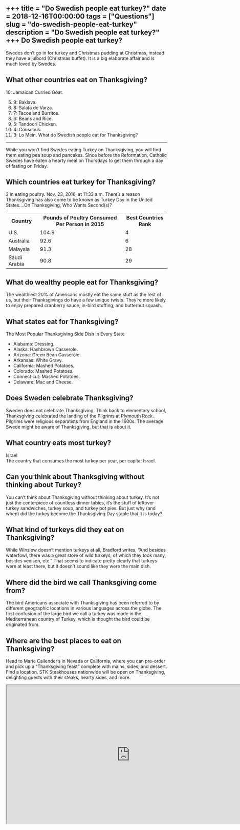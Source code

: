 +++
title = "Do Swedish people eat turkey?"
date = 2018-12-16T00:00:00
tags = ["Questions"]
slug = "do-swedish-people-eat-turkey"
description = "Do Swedish people eat turkey?"
+++
Do Swedish people eat turkey?
-----------------------------

Swedes don’t go in for turkey and Christmas pudding at Christmas, instead they have a julbord (Christmas buffet). It is a big elaborate affair and is much loved by Swedes.

What other countries eat on Thanksgiving?
-----------------------------------------

10: Jamaican Curried Goat.

5. 9: Baklava.
6. 8: Salata de Varza.
7. 7: Tacos and Burritos.
8. 6: Beans and Rice.
9. 5: Tandoori Chicken.
10. 4: Couscous.
11. 3: Lo Mein.
What do Swedish people eat for Thanksgiving?
--------------------------------------------

While you won’t find Swedes eating Turkey on Thanksgiving, you will find them eating pea soup and pancakes. Since before the Reformation, Catholic Swedes have eaten a hearty meal on Thursdays to get them through a day of fasting on Friday.

Which countries eat turkey for Thanksgiving?
--------------------------------------------

2 in eating poultry. Nov. 23, 2016, at 11:33 a.m. There’s a reason Thanksgiving has also come to be known as Turkey Day in the United States….On Thanksgiving, Who Wants Second(s)?

<table><tr><th>Country</th><th>Pounds of Poultry Consumed Per Person in 2015</th><th>Best Countries Rank</th></tr><tr><td>U.S.</td><td>104.9</td><td>4</td></tr><tr><td>Australia</td><td>92.6</td><td>6</td></tr><tr><td>Malaysia</td><td>91.3</td><td>28</td></tr><tr><td>Saudi Arabia</td><td>90.8</td><td>29</td></tr></table>

What do wealthy people eat for Thanksgiving?
--------------------------------------------

The wealthiest 20% of Americans mostly eat the same stuff as the rest of us, but their Thanksgivings do have a few unique twists. They’re more likely to enjoy prepared cranberry sauce, in-bird stuffing, and butternut squash.

What states eat for Thanksgiving?
---------------------------------

The Most Popular Thanksgiving Side Dish In Every State

- Alabama: Dressing.
- Alaska: Hashbrown Casserole.
- Arizona: Green Bean Casserole.
- Arkansas: White Gravy.
- California: Mashed Potatoes.
- Colorado: Mashed Potatoes.
- Connecticut: Mashed Potatoes.
- Delaware: Mac and Cheese.

Does Sweden celebrate Thanksgiving?
-----------------------------------

Sweden does not celebrate Thanksgiving. Think back to elementary school, Thanksgiving celebrated the landing of the Pilgrims at Plymouth Rock. Pilgrims were religious separatists from England in the 1600s. The average Swede might be aware of Thanksgiving, but that is about it.

What country eats most turkey?
------------------------------

Israel  
The country that consumes the most turkey per year, per capita: Israel.

Can you think about Thanksgiving without thinking about Turkey?
---------------------------------------------------------------

You can’t think about Thanksgiving without thinking about turkey. It’s not just the centerpiece of countless dinner tables, it’s the stuff of leftover turkey sandwiches, turkey soup, and turkey pot pies. But just why (and when) did the turkey become the Thanksgiving Day staple that it is today?

What kind of turkeys did they eat on Thanksgiving?
--------------------------------------------------

While Winslow doesn’t mention turkeys at all, Bradford writes, “And besides waterfowl, there was a great store of wild turkeys, of which they took many, besides venison, etc.” That seems to indicate pretty clearly that turkeys were at least there, but it doesn’t sound like they were the main dish.

Where did the bird we call Thanksgiving come from?
--------------------------------------------------

The bird Americans associate with Thanksgiving has been referred to by different geographic locations in various languages across the globe. The first confusion of the large bird we call a turkey was made in the Mediterranean country of Turkey, which is thought the bird could be originated from.

Where are the best places to eat on Thanksgiving?
-------------------------------------------------

Head to Marie Callender’s in Nevada or California, where you can pre-order and pick up a “Thanksgiving feast” complete with mains, sides, and dessert. Find a location. STK Steakhouses nationwide will be open on Thanksgiving, delighting guests with their steaks, hearty sides, and more.

<iframe allow="accelerometer; autoplay; clipboard-write; encrypted-media; gyroscope; picture-in-picture" allowfullscreen="" class="__youtube_prefs__  epyt-is-override  no-lazyload" data-no-lazy="1" data-origheight="433" data-origwidth="770" data-skipgform_ajax_framebjll="" height="433" id="_ytid_97724" loading="lazy" src="https://www.youtube.com/embed/nyfqGjSRnJo?enablejsapi=1&autoplay=0&cc_load_policy=0&cc_lang_pref=&iv_load_policy=1&loop=0&modestbranding=0&rel=1&fs=1&playsinline=0&autohide=2&theme=dark&color=red&controls=1&" title="YouTube player" width="770"></iframe>